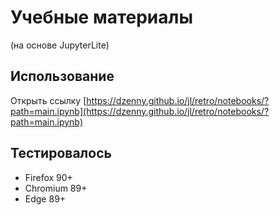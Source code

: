 # Учебные материалы
 (на основе JupyterLite)

## Использование
Открыть ссылку [https://dzenny.github.io/jl/retro/notebooks/?path=main.ipynb](https://dzenny.github.io/jl/retro/notebooks/?path=main.ipynb)

## Тестировалось

- Firefox 90+
- Chromium 89+
- Edge 89+

